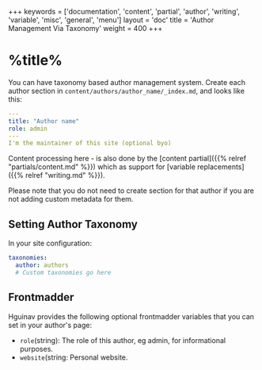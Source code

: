 +++
keywords = ['documentation', 'content', 'partial', 'author', 'writing', 'variable', 'misc', 'general', 'menu']
layout = 'doc'
title = 'Author Management Via Taxonomy'
weight = 400
+++
# %title%
You can have taxonomy based author management system. Create each author section in `content/authors/author_name/_index.md`, and looks like this:
```yaml
---
title: "Author name"
role: admin
---
I'm the maintainer of this site (optional byo)
```

Content processing here - is also done by the [content partial]({{% relref "partials/content.md" %}}) which as support for [variable replacements]({{% relref "writing.md" %}}).

Please note that you do not need to create section for that author if you are not adding custom metadata for them.

## Setting Author Taxonomy
In your site configuration:
```yaml
taxonomies:
  author: authors
  # Custom taxonomies go here
```

## Frontmadder
Hguinav provides the following optional frontmadder variables that you can set in your author's page:
- `role`(string): The role of this author, eg admin, for informational purposes.
- `website`(string: Personal website.
